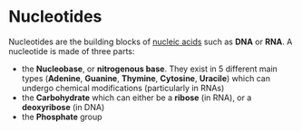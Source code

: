 # Nucleotides
Nucleotides are the building blocks of [nucleic acids](lexicon-nucleic) such as __DNA__ or __RNA__. 
A nucleotide is made of three parts:
* the __Nucleobase__, or __nitrogenous base__. They exist in 5 different main types (__Adenine__, __Guanine__, __Thymine__, __Cytosine__, __Uracile__) which can undergo chemical modifications (particularly in RNAs)
* the __Carbohydrate__ which can either be a __ribose__ (in RNA), or a __deoxyribose__ (in DNA)
* the __Phosphate__ group
